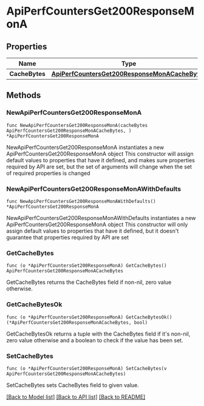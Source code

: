 # ApiPerfCountersGet200ResponseMonA

## Properties

Name | Type | Description | Notes
------------ | ------------- | ------------- | -------------
**CacheBytes** | [**ApiPerfCountersGet200ResponseMonACacheBytes**](ApiPerfCountersGet200ResponseMonACacheBytes.md) |  | 

## Methods

### NewApiPerfCountersGet200ResponseMonA

`func NewApiPerfCountersGet200ResponseMonA(cacheBytes ApiPerfCountersGet200ResponseMonACacheBytes, ) *ApiPerfCountersGet200ResponseMonA`

NewApiPerfCountersGet200ResponseMonA instantiates a new ApiPerfCountersGet200ResponseMonA object
This constructor will assign default values to properties that have it defined,
and makes sure properties required by API are set, but the set of arguments
will change when the set of required properties is changed

### NewApiPerfCountersGet200ResponseMonAWithDefaults

`func NewApiPerfCountersGet200ResponseMonAWithDefaults() *ApiPerfCountersGet200ResponseMonA`

NewApiPerfCountersGet200ResponseMonAWithDefaults instantiates a new ApiPerfCountersGet200ResponseMonA object
This constructor will only assign default values to properties that have it defined,
but it doesn't guarantee that properties required by API are set

### GetCacheBytes

`func (o *ApiPerfCountersGet200ResponseMonA) GetCacheBytes() ApiPerfCountersGet200ResponseMonACacheBytes`

GetCacheBytes returns the CacheBytes field if non-nil, zero value otherwise.

### GetCacheBytesOk

`func (o *ApiPerfCountersGet200ResponseMonA) GetCacheBytesOk() (*ApiPerfCountersGet200ResponseMonACacheBytes, bool)`

GetCacheBytesOk returns a tuple with the CacheBytes field if it's non-nil, zero value otherwise
and a boolean to check if the value has been set.

### SetCacheBytes

`func (o *ApiPerfCountersGet200ResponseMonA) SetCacheBytes(v ApiPerfCountersGet200ResponseMonACacheBytes)`

SetCacheBytes sets CacheBytes field to given value.



[[Back to Model list]](../README.md#documentation-for-models) [[Back to API list]](../README.md#documentation-for-api-endpoints) [[Back to README]](../README.md)


